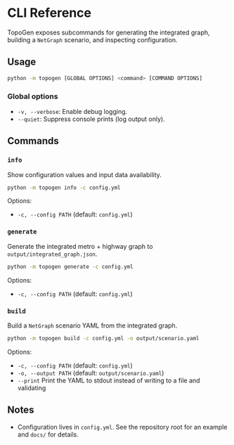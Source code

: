# CLI Reference

TopoGen exposes subcommands for generating the integrated graph, building a `NetGraph` scenario, and inspecting configuration.

## Usage

```bash
python -m topogen [GLOBAL OPTIONS] <command> [COMMAND OPTIONS]
```

### Global options

- `-v, --verbose`: Enable debug logging.
- `--quiet`: Suppress console prints (log output only).

## Commands

### `info`

Show configuration values and input data availability.

```bash
python -m topogen info -c config.yml
```

Options:

- `-c, --config PATH` (default: `config.yml`)

### `generate`

Generate the integrated metro + highway graph to `output/integrated_graph.json`.

```bash
python -m topogen generate -c config.yml
```

Options:

- `-c, --config PATH` (default: `config.yml`)

### `build`

Build a `NetGraph` scenario YAML from the integrated graph.

```bash
python -m topogen build -c config.yml -o output/scenario.yaml
```

Options:

- `-c, --config PATH` (default: `config.yml`)
- `-o, --output PATH` (default: `output/scenario.yaml`)
- `--print` Print the YAML to stdout instead of writing to a file and validating

## Notes

- Configuration lives in `config.yml`. See the repository root for an example and `docs/` for details.
